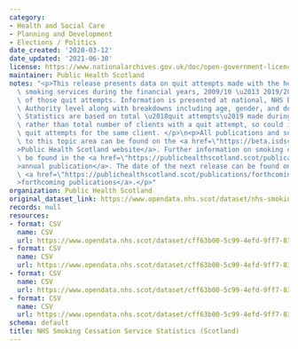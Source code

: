 ```yaml
---
category:
- Health and Social Care
- Planning and Development
- Elections / Politics
date_created: '2020-03-12'
date_updated: '2021-06-30'
license: https://www.nationalarchives.gov.uk/doc/open-government-licence/version/3/
maintainer: Public Health Scotland
notes: "<p>This release presents data on quit attempts made with the help of NHS stop\
  \ smoking services during the financial years, 2009/10 \u2013 2019/20, and the outcomes\
  \ of those quit attempts. Information is presented at national, NHS Board and Local\
  \ Authority level along with breakdowns including age, gender, and deprivation.\
  \ Statistics are based on total \u2018quit attempts\u2019 made during the year,\
  \ rather than total number of clients with a quit attempt, so could include repeat\
  \ quit attempts for the same client. </p>\n<p>All publications and supporting material\
  \ to this topic area can be found on the <a href=\"https://beta.isdscotland.org/topics/smoking-cessation/\"\
  >Public Health Scotland website</a>. Further information on smoking cessation can\
  \ be found in the <a href=\"https://publichealthscotland.scot/publications/nhs-smoking-cessation-service-statistics-scotland/\"\
  >annual publication</a>. The date of the next release can be found on our list of\
  \ <a href=\"https://publichealthscotland.scot/publications/forthcoming-publications/\"\
  >forthcoming publications</a>.</p>"
organization: Public Health Scotland
original_dataset_link: https://www.opendata.nhs.scot/dataset/nhs-smoking-cessation-service-statistics-scotland
records: null
resources:
- format: CSV
  name: CSV
  url: https://www.opendata.nhs.scot/dataset/cff63b00-5c99-4efd-9ff7-83c4a1a95fe9/resource/a020dc7b-750d-4170-9472-9901a514912b/download/smoking_cessation_gender_age_oct20_with_historic.csv
- format: CSV
  name: CSV
  url: https://www.opendata.nhs.scot/dataset/cff63b00-5c99-4efd-9ff7-83c4a1a95fe9/resource/ab8f845a-fd24-4046-b2e6-2381782251fb/download/smoking_cessation_hb_treatment_oct20_with_historic.csv
- format: CSV
  name: CSV
  url: https://www.opendata.nhs.scot/dataset/cff63b00-5c99-4efd-9ff7-83c4a1a95fe9/resource/6cc0ab97-992d-4292-9d94-cc5e675d58a1/download/smoking_cessation_council_area_oct20_with_historic.csv
- format: CSV
  name: CSV
  url: https://www.opendata.nhs.scot/dataset/cff63b00-5c99-4efd-9ff7-83c4a1a95fe9/resource/25e85a15-c1c4-4cef-9c87-b777beaa3323/download/smoking_cessation_simd_quintile_oct20_with_historic.csv
schema: default
title: NHS Smoking Cessation Service Statistics (Scotland)
---
```


